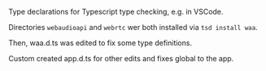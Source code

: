 Type declarations for Typescript type checking, e.g. in VSCode.

Directories ```webaudioapi``` and ```webrtc``` wer both installed via ```tsd install waa```.

Then, waa.d.ts was edited to fix some type definitions.

Custom created app.d.ts for other edits and fixes global to the app.


